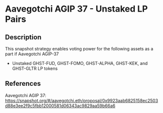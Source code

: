 # Aavegotchi AGIP 37 - Unstaked LP Pairs

## Description

This snapshot strategy enables voting power for the following assets as a part if Aavegotchi AGIP-37

- Unstaked GHST-FUD, GHST-FOMO, GHST-ALPHA, GHST-KEK, and GHST-GLTR LP tokens

## References

Aavegotchi AGIP 37: https://snapshot.org/#/aavegotchi.eth/proposal/0x9923aab6825158ec2503d88e3ee2f9c5fbb12000581d06343ac9829aa59b66a6